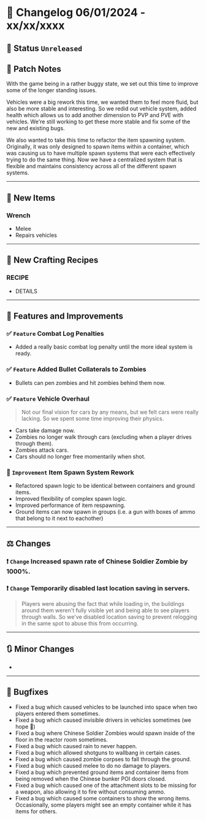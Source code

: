 # :bookmark_tabs:  Changelog 06/01/2024 - xx/xx/xxxx

## :red_circle: Status `Unreleased`
<!-- ## :green_circle: Status `Released` -->

## :speech_balloon: Patch Notes
With the game being in a rather buggy state, we set out this time to improve some of the longer standing issues.

Vehicles were a big rework this time, we wanted them to feel more fluid, but also be more stable and interesting.
So we redid out vehicle system, added health which allows us to add another dimension to PVP and PVE with vehicles.
We're still working to get these more stable and fix some of the new and existing bugs.

We also wanted to take this time to refactor the item spawning system. Originally, it was only designed to spawn items
within a container, which was causing us to have multiple spawn systems that were each effectively trying to do the same
thing. Now we have a centralized system that is flexible and maintains consistency across all of the different spawn systems.

________

## :gun: New Items

### Wrench
- Melee
- Repairs vehicles

________

## :thread: New Crafting Recipes

### RECIPE
- DETAILS

________

## :loudspeaker: Features and Improvements

### :white_check_mark: `Feature` Combat Log Penalties
- Added a really basic combat log penalty until the more ideal system is ready.

### :white_check_mark: `Feature` Added Bullet Collaterals to Zombies
- Bullets can pen zombies and hit zombies behind them now.

### :white_check_mark: `Feature` Vehicle Overhaul
> Not our final vision for cars by any means, but we felt cars were really lacking. So we spent some time improving their physics.
- Cars take damage now.
- Zombies no longer walk through cars (excluding when a player drives through them).
- Zombies attack cars.
- Cars should no longer free momentarily when shot.

### :arrow_up_small: `Improvement` Item Spawn System Rework
- Refactored spawn logic to be identical between containers and ground items.
- Improved flexibility of complex spawn logic.
- Improved performance of item respawning.
- Ground items can now spawn in groups (i.e. a gun with boxes of ammo that belong to it next to eachother)

________

## :balance_scale: Changes

### :exclamation: `Change` Increased spawn rate of Chinese Soldier Zombie by 1000%.

### :exclamation: `Change` Temporarily disabled last location saving in servers.
> Players were abusing the fact that while loading in, the buildings around them weren't fully visible yet and being able to see players through walls.
> So we've disabled location saving to prevent relogging in the same spot to abuse this from occurring.

________

## :arrows_clockwise: Minor Changes
-

________

## :bug: Bugfixes
- Fixed a bug which caused vehicles to be launched into space when two players entered them sometimes.
- Fixed a bug which caused invisible drivers in vehicles sometimes (we hope 🤞)
- Fixed a bug where Chinese Soldier Zombies would spawn inside of the floor in the reactor room sometimes.
- Fixed a bug which caused rain to never happen.
- Fixed a bug which allowed shotguns to wallbang in certain cases.
- Fixed a bug which caused zombie corpses to fall through the ground.
- Fixed a bug which caused melee to do no damage to players.
- Fixed a bug which prevented ground items and container items from being removed when the Chinese bunker POI doors closed.
- Fixed a bug which caused one of the attachment slots to be missing for a weapon, also allowing it to fire without consuming ammo.
- Fixed a bug which caused some containers to show the wrong items. Occasionally, some players might see an empty container while it has items for others.
